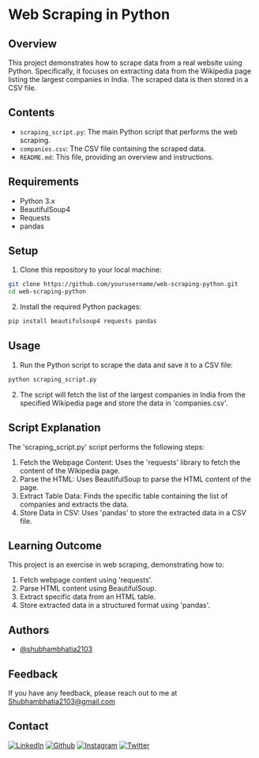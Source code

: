 # Web Scraping in Python

## Overview

This project demonstrates how to scrape data from a real website using Python. Specifically, it focuses on extracting data from the Wikipedia page listing the largest companies in India. The scraped data is then stored in a CSV file.

## Contents

- `scraping_script.py`: The main Python script that performs the web scraping.
- `companies.csv`: The CSV file containing the scraped data.
- `README.md`: This file, providing an overview and instructions.

## Requirements

- Python 3.x
- BeautifulSoup4
- Requests
- pandas

## Setup

1. Clone this repository to your local machine:

```bash
git clone https://github.com/yourusername/web-scraping-python.git
cd web-scraping-python
```
2. Install the required Python packages:

```bash
pip install beautifulsoup4 requests pandas
```

## Usage

1. Run the Python script to scrape the data and save it to a CSV file:

```bash
python scraping_script.py
```

2. The script will fetch the list of the largest companies in India from the specified Wikipedia page and store the data in 'companies.csv'.

## Script Explanation
The 'scraping_script.py' script performs the following steps:

1. Fetch the Webpage Content: Uses the 'requests' library to fetch the content of the Wikipedia page.
2. Parse the HTML: Uses BeautifulSoup to parse the HTML content of the page.
3. Extract Table Data: Finds the specific table containing the list of companies and extracts the data.
4. Store Data in CSV: Uses 'pandas' to store the extracted data in a CSV file.


## Learning Outcome
This project is an exercise in web scraping, demonstrating how to:

1. Fetch webpage content using 'requests'.
2. Parse HTML content using BeautifulSoup.
3. Extract specific data from an HTML table.
4. Store extracted data in a structured format using 'pandas'.


## Authors

- [@shubhambhatia2103](https://www.linkedin.com/in/shubhambhatia2103/)


## Feedback

If you have any feedback, please reach out to me at Shubhambhatia2103@gmail.com

## Contact

[<img target="_blank" src="https://img.icons8.com/bubbles/100/000000/linkedin.png" title="LinkedIn">](https://www.linkedin.com/in/shubhambhatia2103/) [<img target="_blank" src="https://img.icons8.com/bubbles/100/000000/github.png" title="Github">](https://github.com/shubhambhatia2103) [<img target="_blank" src="https://img.icons8.com/bubbles/100/000000/instagram-new.png" title="Instagram">](https://instagram.com/6eingshubham) [<img target="_blank" src="https://img.icons8.com/bubbles/100/000000/twitter-squared.png" title="Twitter">](https://twitter.com/whoodattboyy)
